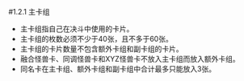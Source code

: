 #1.2.1        主卡组
* 主卡组指自己在决斗中使用的卡片。
* 主卡组的枚数必须不少于40张，且不多于60张。
* 主卡组的卡片数量不包含额外卡组和副卡组的卡片。
* 融合怪兽卡、同调怪兽卡和XYZ怪兽卡不放入主卡组而放入额外卡组。
* 同名卡在主卡组、额外卡组和副卡组中合计最多只能放入3张。
